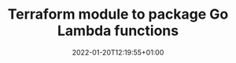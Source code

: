---
title: "Terraform module to package Go Lambda functions"
date: 2022-01-20T12:19:55+01:00
tags: ["Terraform", "AWS", "Lambda", "Go"]
draft: true
description: 
---